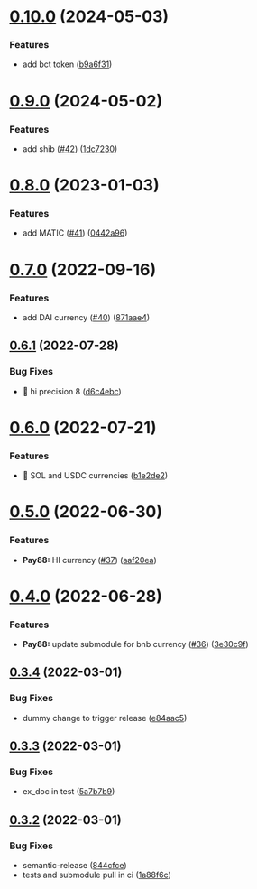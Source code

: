 # [0.10.0](https://github.com/coingaming/money-elixir/compare/v0.9.0...v0.10.0) (2024-05-03)


### Features

* add bct token ([b9a6f31](https://github.com/coingaming/money-elixir/commit/b9a6f314df911991748b1897b240d4c110c82732))

# [0.9.0](https://github.com/coingaming/money-elixir/compare/v0.8.0...v0.9.0) (2024-05-02)


### Features

* add shib ([#42](https://github.com/coingaming/money-elixir/issues/42)) ([1dc7230](https://github.com/coingaming/money-elixir/commit/1dc7230b57bd9d52c880bd302f42dccbdf7f5518))

# [0.8.0](https://github.com/coingaming/money-elixir/compare/v0.7.0...v0.8.0) (2023-01-03)


### Features

* add MATIC ([#41](https://github.com/coingaming/money-elixir/issues/41)) ([0442a96](https://github.com/coingaming/money-elixir/commit/0442a960bf3dbff1c9d6265958b90bd6dd17a687))

# [0.7.0](https://github.com/coingaming/money-elixir/compare/v0.6.1...v0.7.0) (2022-09-16)


### Features

* add DAI currency ([#40](https://github.com/coingaming/money-elixir/issues/40)) ([871aae4](https://github.com/coingaming/money-elixir/commit/871aae4960a0d38d085cf9d94fc44ed5d86d4f55))

## [0.6.1](https://github.com/coingaming/money-elixir/compare/v0.6.0...v0.6.1) (2022-07-28)


### Bug Fixes

* 🐛 hi precision 8 ([d6c4ebc](https://github.com/coingaming/money-elixir/commit/d6c4ebcbb536eac80eda5f473b9e9d9bac721cd4))

# [0.6.0](https://github.com/coingaming/money-elixir/compare/v0.5.0...v0.6.0) (2022-07-21)


### Features

* 🎸 SOL and USDC currencies ([b1e2de2](https://github.com/coingaming/money-elixir/commit/b1e2de219419fd36b3dd90102ec2a7e07c607496))

# [0.5.0](https://github.com/coingaming/money-elixir/compare/v0.4.0...v0.5.0) (2022-06-30)


### Features

* **Pay88:** HI currency ([#37](https://github.com/coingaming/money-elixir/issues/37)) ([aaf20ea](https://github.com/coingaming/money-elixir/commit/aaf20eafd42edad52a708d46c67efccde21244bf))

# [0.4.0](https://github.com/coingaming/money-elixir/compare/v0.3.4...v0.4.0) (2022-06-28)


### Features

* **Pay88:** update submodule for bnb currency ([#36](https://github.com/coingaming/money-elixir/issues/36)) ([3e30c9f](https://github.com/coingaming/money-elixir/commit/3e30c9f3cf08e0ac18dadc521c1428c2f83ed2d3))

## [0.3.4](https://github.com/coingaming/money-elixir/compare/v0.3.3...v0.3.4) (2022-03-01)


### Bug Fixes

* dummy change to trigger release ([e84aac5](https://github.com/coingaming/money-elixir/commit/e84aac534b8cae6adcad3782a6a7b8c3a6a638e6))

## [0.3.3](https://github.com/coingaming/money-elixir/compare/v0.3.2...v0.3.3) (2022-03-01)


### Bug Fixes

* ex_doc in test ([5a7b7b9](https://github.com/coingaming/money-elixir/commit/5a7b7b9be94628314b3c73f4a3364669eca80fcf))

## [0.3.2](https://github.com/coingaming/money-elixir/compare/v0.3.1...v0.3.2) (2022-03-01)


### Bug Fixes

* semantic-release ([844cfce](https://github.com/coingaming/money-elixir/commit/844cfcef0a6a645cdaf4c0d91456537e0368b69a))
* tests and submodule pull in ci ([1a88f6c](https://github.com/coingaming/money-elixir/commit/1a88f6ca8ce420643e1b3409619cd0ab2b7a631e))
